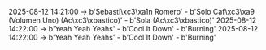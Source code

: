 2025-08-12 14:21:00 -> b'Sebasti\xc3\xa1n Romero' - b'Solo Caf\xc3\xa9 (Volumen Uno) (Ac\xc3\xbastico)' - b'Sola (Ac\xc3\xbastico)'
2025-08-12 14:22:00 -> b'Yeah Yeah Yeahs' - b'Cool It Down' - b'Burning'
2025-08-12 14:22:00 -> b'Yeah Yeah Yeahs' - b'Cool It Down' - b'Burning'
